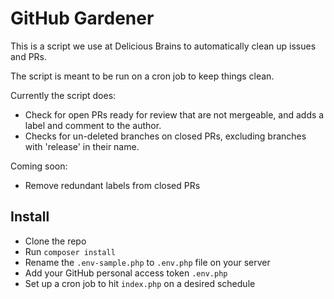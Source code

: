 # GitHub Gardener

This is a script we use at Delicious Brains to automatically clean up issues and PRs.

The script is meant to be run on a cron job to keep things clean.

Currently the script does:

- Check for open PRs ready for review that are not mergeable, and adds a label and comment to the author.
- Checks for un-deleted branches on closed PRs, excluding branches with 'release' in their name.

Coming soon:

- Remove redundant labels from closed PRs

## Install

- Clone the repo
- Run `composer install`
- Rename the `.env-sample.php` to `.env.php` file on your server
- Add your GitHub personal access token `.env.php`
- Set up a cron job to hit `index.php` on a desired schedule